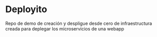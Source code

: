 # Deployito
Repo de demo de creación y despligue desde cero de infraestructura creada para deplegar los microservicios de una webapp
